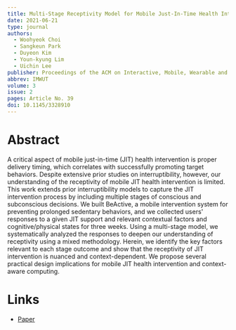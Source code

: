 ```yaml
---
title: Multi-Stage Receptivity Model for Mobile Just-In-Time Health Intervention
date: 2021-06-21
type: journal
authors:
  - Woohyeok Choi
  - Sangkeun Park
  - Duyeon Kim
  - Youn-kyung Lim
  - Uichin Lee
publisher: Proceedings of the ACM on Interactive, Mobile, Wearable and Ubiquitous Technologies
abbrev: IMWUT
volume: 3
issue: 2
pages: Article No. 39
doi: 10.1145/3328910
---
```

# Abstract
A critical aspect of mobile just-in-time (JIT) health intervention is proper delivery timing, which correlates with successfully promoting target behaviors. Despite extensive prior studies on interruptibility, however, our understanding of the receptivity of mobile JIT health intervention is limited. This work extends prior interruptibility models to capture the JIT intervention process by including multiple stages of conscious and subconscious decisions. We built BeActive, a mobile intervention system for preventing prolonged sedentary behaviors, and we collected users' responses to a given JIT support and relevant contextual factors and cognitive/physical states for three weeks. Using a multi-stage model, we systematically analyzed the responses to deepen our understanding of receptivity using a mixed methodology. Herein, we identify the key factors relevant to each stage outcome and show that the receptivity of JIT intervention is nuanced and context-dependent. We propose several practical design implications for mobile JIT health intervention and context-aware computing.


# Links
* [Paper](https://drive.google.com/uc?export=download&id=14PrPgsWgbaxqhH0nwgs8Liv52Smg7gSg)